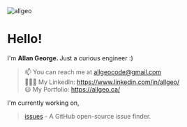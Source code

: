 
  <img src="https://github.com/allgeo/allgeo/assets/62227321/19546b5e-46ee-49e7-a64f-51c76b188bb8" alt="allgeo" >
  <h1> Hello!   </h1>
  <p>I'm <strong> Allan George. </strong> Just a curious engineer :) </p>

  > 📫 You can reach me at allgeocode@gmail.com <br>
  > 👨🏽‍💻 My LinkedIn: https://www.linkedin.com/in/allgeo/ <br>
  > 😃 My Portfolio: https://allgeo.ca/<br>  

  I'm currently working on,
  > [issues](https://github.com/allgeo/issues) - A GitHub open-source issue finder. <br>
  

